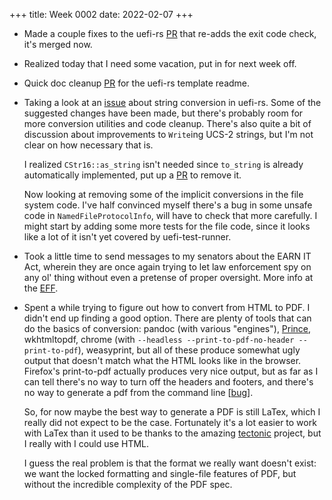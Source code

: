 +++
title: Week 0002
date: 2022-02-07
+++

* Made a couple fixes to the uefi-rs
  [PR](https://github.com/rust-osdev/uefi-rs/pull/355) that re-adds the
  exit code check, it's merged now.

* Realized today that I need some vacation, put in for next week off.

* Quick doc cleanup [PR](https://github.com/rust-osdev/uefi-rs/pull/358)
  for the uefi-rs template readme.

* Taking a look at an
  [issue](https://github.com/rust-osdev/uefi-rs/issues/73) about string
  conversion in uefi-rs. Some of the suggested changes have been made,
  but there's probably room for more conversion utilities and code
  cleanup. There's also quite a bit of discussion about improvements to
  `Write`ing UCS-2 strings, but I'm not clear on how necessary that is.

  I realized `CStr16::as_string` isn't needed since `to_string` is
  already automatically implemented, put up a
  [PR](https://github.com/rust-osdev/uefi-rs/pull/357) to remove it.

  Now looking at removing some of the implicit conversions in the file
  system code. I've half convinced myself there's a bug in some unsafe
  code in `NamedFileProtocolInfo`, will have to check that more
  carefully. I might start by adding some more tests for the file code,
  since it looks like a lot of it isn't yet covered by uefi-test-runner.

* Took a little time to send messages to my senators about the EARN IT
  Act, wherein they are once again trying to let law enforcement spy on
  any ol' thing without even a pretense of proper oversight. More info
  at the
  [EFF](https://act.eff.org/action/stop-the-earn-it-act-to-save-our-privacy).

* Spent a while trying to figure out how to convert from HTML to PDF. I
  didn't end up finding a good option. There are plenty of tools that
  can do the basics of conversion: pandoc (with various "engines"),
  [Prince](https://www.princexml.com), wkhtmltopdf, chrome (with
  `--headless --print-to-pdf-no-header --print-to-pdf`), weasyprint, but
  all of these produce somewhat ugly output that doesn't match what the
  HTML looks like in the browser. Firefox's print-to-pdf actually
  produces very nice output, but as far as I can tell there's no way to
  turn off the headers and footers, and there's no way to generate a pdf
  from the command line
  [[bug](https://bugzilla.mozilla.org/show_bug.cgi?id=1407238)].
  
  So, for now maybe the best way to generate a PDF is still LaTex, which
  I really did not expect to be the case. Fortunately it's a lot easier
  to work with LaTex than it used to be thanks to the amazing
  [tectonic](https://github.com/tectonic-typesetting/tectonic) project,
  but I really with I could use HTML. 
  
  I guess the real problem is that the format we really want doesn't
  exist: we want the locked formatting and single-file features of PDF,
  but without the incredible complexity of the PDF spec.
